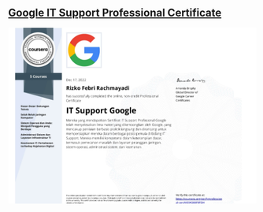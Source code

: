 ## [Google IT Support Professional Certificate](https://www.coursera.org/professional-certificates/google-it-support)

<img src="https://github.com/rizko-d/google-IT-support-coursera/blob/main/Sertif%20IT%20support_page-0001.jpg">

<br>
